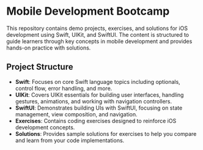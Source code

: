 # Mobile Development Bootcamp

This repository contains demo projects, exercises, and solutions for iOS development using Swift, UIKit, and SwiftUI. The content is structured to guide learners through key concepts in mobile development and provides hands-on practice with solutions.

## Project Structure

- **Swift**: Focuses on core Swift language topics including optionals, control flow, error handling, and more.
- **UIKit**: Covers UIKit essentials for building user interfaces, handling gestures, animations, and working with navigation controllers.
- **SwiftUI**: Demonstrates building UIs with SwiftUI, focusing on state management, view composition, and navigation.
- **Exercises**: Contains coding exercises designed to reinforce iOS development concepts.
- **Solutions**: Provides sample solutions for exercises to help you compare and learn from your code implementations.

